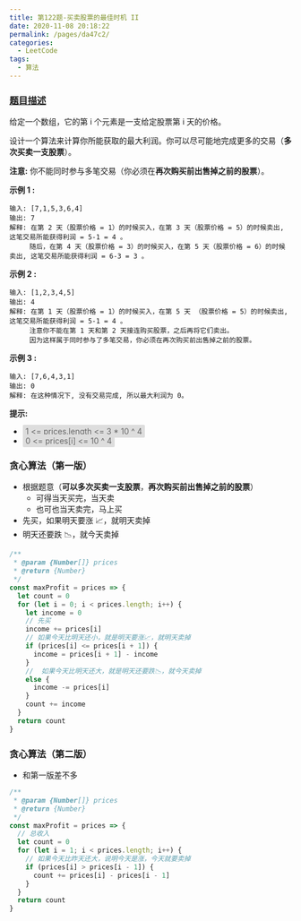 ```yaml
---
title: 第122题-买卖股票的最佳时机 II
date: 2020-11-08 20:18:22
permalink: /pages/da47c2/
categories:
  - LeetCode
tags:
  - 算法
---
```


### [题目描述](https://leetcode-cn.com/problems/best-time-to-buy-and-sell-stock-ii/solution/)

给定一个数组，它的第 i 个元素是一支给定股票第 i 天的价格。

设计一个算法来计算你所能获取的最大利润。你可以尽可能地完成更多的交易（**多次买卖一支股票**）。

**注意:** 你不能同时参与多笔交易（你必须在**再次购买前出售掉之前的股票**）。

**示例 1 :**

```
输入: [7,1,5,3,6,4]
输出: 7
解释: 在第 2 天（股票价格 = 1）的时候买入，在第 3 天（股票价格 = 5）的时候卖出, 这笔交易所能获得利润 = 5-1 = 4 。
     随后，在第 4 天（股票价格 = 3）的时候买入，在第 5 天（股票价格 = 6）的时候卖出, 这笔交易所能获得利润 = 6-3 = 3 。
```

<!-- more -->

**示例 2 :**

```
输入: [1,2,3,4,5]
输出: 4
解释: 在第 1 天（股票价格 = 1）的时候买入，在第 5 天 （股票价格 = 5）的时候卖出, 这笔交易所能获得利润 = 5-1 = 4 。
     注意你不能在第 1 天和第 2 天接连购买股票，之后再将它们卖出。
     因为这样属于同时参与了多笔交易，你必须在再次购买前出售掉之前的股票。
```

**示例 3 :**

```
输入: [7,6,4,3,1]
输出: 0
解释: 在这种情况下, 没有交易完成, 所以最大利润为 0。
```

**提示:**

- <span style="background: #ddd; color: #666; padding: 3px 5px; border-radius: 2px;"> 1 <= prices.length <= 3 \* 10 ^ 4 </span>
- <span style="background: #ddd; color: #666; padding: 3px 5px; border-radius: 2px;"> 0 <= prices[i] <= 10 ^ 4 </span>

### 贪心算法（第一版）

- 根据题意（**可以多次买卖一支股票**，**再次购买前出售掉之前的股票**）
  - 可得当天买完，当天卖
  - 也可也当天卖完，马上买
- 先买，如果明天要涨 📈，就明天卖掉
- 明天还要跌 📉，就今天卖掉

```JavaScript
/**
 * @param {Number[]} prices
 * @return {Number}
 */
const maxProfit = prices => {
  let count = 0
  for (let i = 0; i < prices.length; i++) {
    let income = 0
    // 先买
    income += prices[i]
    // 如果今天比明天还小，就是明天要涨📈，就明天卖掉
    if (prices[i] <= prices[i + 1]) {
      income = prices[i + 1] - income
    }
    //  如果今天比明天还大，就是明天还要跌📉，就今天卖掉
    else {
      income -= prices[i]
    }
    count += income
  }
  return count
}
```

### 贪心算法（第二版）

- 和第一版差不多

```JavaScript
/**
 * @param {Number[]} prices
 * @return {Number}
 */
const maxProfit = prices => {
  // 总收入
  let count = 0
  for (let i = 1; i < prices.length; i++) {
    // 如果今天比昨天还大，说明今天是涨，今天就要卖掉
    if (prices[i] > prices[i - 1]) {
      count += prices[i] - prices[i - 1]
    }
  }
  return count
}
```

